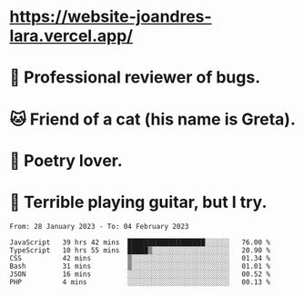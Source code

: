 # https://website-joandres-lara.vercel.app/
# 🐛 Professional reviewer of bugs.
# 🐱 Friend of a cat (his name is Greta).
# 📜 Poetry lover.
# 🎸 Terrible playing guitar, but I try.

<!--START_SECTION:waka-->

```text
From: 28 January 2023 - To: 04 February 2023

JavaScript   39 hrs 42 mins  ███████████████████░░░░░░   76.00 %
TypeScript   10 hrs 55 mins  █████▒░░░░░░░░░░░░░░░░░░░   20.90 %
CSS          42 mins         ▒░░░░░░░░░░░░░░░░░░░░░░░░   01.34 %
Bash         31 mins         ▒░░░░░░░░░░░░░░░░░░░░░░░░   01.01 %
JSON         16 mins         ░░░░░░░░░░░░░░░░░░░░░░░░░   00.52 %
PHP          4 mins          ░░░░░░░░░░░░░░░░░░░░░░░░░   00.13 %
```

<!--END_SECTION:waka-->

